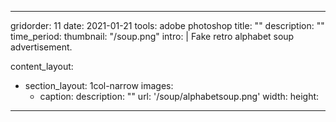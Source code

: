 ---

gridorder: 11
date: 2021-01-21
tools: adobe photoshop
title: ""
description: ""
time_period:
thumbnail: "/soup.png"
intro: |
 Fake retro alphabet soup advertisement.

content_layout:
  - section_layout: 1col-narrow
    images:
      - caption:
        description: ""
        url: '/soup/alphabetsoup.png'
        width:
        height:


---